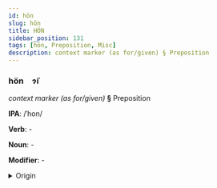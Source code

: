 ```yaml
---
id: hön
slug: hön
title: HÖN
sidebar_position: 131
tags: [hön, Preposition, Misc]
description: context marker (as for/given) § Preposition
---
```


### hön&emsp;<span kind="abugida">ɂ̃ı</span>

*context marker (as for/given)* **§** Preposition

**IPA**: /ˈhon/

**Verb**: -

**Noun**: -

**Modifier**: -

<details>
    <summary>Origin</summary>
    - -<br/>
    <em>Misc Language Family</em>
</details>